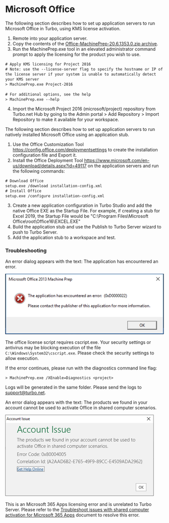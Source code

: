 # Microsoft Office

The following section describes how to set up application servers to run Microsoft Office in Turbo, using KMS license activation.

1. Remote into your application server.
2. Copy the contents of the [Office-MachinePrep-20.6.1353.0.zip archive](https://turbohq-my.sharepoint.com/:u:/g/personal/oleg_turbo_net/EddWLpxRoXFKrS1_-4_M9NkB3qya_W-svU1WpUNPaGoK5Q?e=4ClnpD).
3. Run the MachinePrep.exe tool in an elevated administrator command prompt to apply the licensing for the product you wish to use.

```
# Apply KMS licensing for Project 2016
# Note: use the --license-server flag to specify the hostname or IP of the license server if your system is unable to automatically detect your KMS server
> MachinePrep.exe Project-2016

# For additional options, see the help
> MachinePrep.exe --help
```

4. Import the Microsoft Project 2016 (microsoft/project) repository from Turbo.net Hub by going to the Admin portal > Add Repository > Import Repository to make it available for your workspace.

The following section describes how to set up application servers to run natively installed Microsoft Office using an application stub.

1. Use the Office Customization Tool https://config.office.com/deploymentsettings to create the installation configuration file and Export it.
2. Install the Office Deployment Tool https://www.microsoft.com/en-us/download/details.aspx?id=49117 on the application servers and run the following commands:

```
# Download Office
setup.exe /download installation-config.xml
# Install Office
setup.exe /configure installation-config.xml
```

3. Create a new application configuration in Turbo Studio and add the native Office EXE as the Startup File. For example, if creating a stub for Excel 2019, the Startup File would be "C:\Program Files\Microsoft Office\root\Office16\EXCEL.EXE"
4. Build the application stub and use the Publish to Turbo Server wizard to push to Turbo Server.
5. Add the application stub to a workspace and test.

### Troubleshooting

An error dialog appears with the text: The application has encountered an error.

![ErrorDialog](../../images/thumbnail_image001.png)

The office license script requires cscript.exe. Your security settings or antivirus may be blocking execution of the file `C:\Windows\System32\cscript.exe`. Please check the security settings to allow execution.

If the error continues, please run with the diagnostics command line flag:

```
> MachinePrep.exe /XEnable=Diagnostics <project>
```

Logs will be generated in the same folder. Please send the logs to support@turbo.net.

An error dialog appears with the text: The products we found in your account cannot be used to activate Office in shared computer scenarios.

![Office products error](../../images/officeerror.PNG)

This is an Microsoft 365 Apps licensing error and is unrelated to Turbo Server. Please refer to the [Troubleshoot issues with shared computer activation for Microsoft 365 Apps](https://docs.microsoft.com/en-us/deployoffice/troubleshoot-shared-computer-activation) document to resolve this error.

